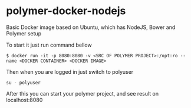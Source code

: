 # polymer-docker-nodejs
Basic Docker image based on Ubuntu, which has NodeJS, Bower and Polymer setup

To start it just run command bellow

```
$ docker run -it -p 8080:8080 -v <SRC OF POLYMER PROJECT>:/opt:ro --name <DOCKER CONTAINER> <DOCKER IMAGE>
```

Then when you are logged in just switch to polyuser
```
su - polyuser
```
After this you can start your polymer project, and see result on localhost:8080

